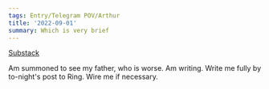 ```yaml
---
tags: Entry/Telegram POV/Arthur
title: '2022-09-01'
summary: Which is very brief
---
```


[Substack](https://draculadaily.substack.com/p/dracula-september-1-6f9)

Am summoned to see my father, who is worse. Am writing. Write me fully by to-night's post to Ring. Wire me if necessary.